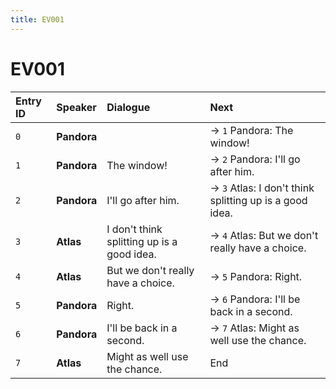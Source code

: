 ```yaml
---
title: EV001
---
```


# EV001


| Entry ID | Speaker | Dialogue | Next |
| :------- | :------ | :------- | :------------ |
| `0` | **Pandora** |  | → `1` Pandora: The window\! |
| `1` | **Pandora** | The window\! | → `2` Pandora: I'll go after him\. |
| `2` | **Pandora** | I'll go after him\. | → `3` Atlas: I don't think splitting up is a good idea\. |
| `3` | **Atlas** | I don't think splitting up is a good idea\. | → `4` Atlas: But we don't really have a choice\. |
| `4` | **Atlas** | But we don't really have a choice\. | → `5` Pandora: Right\. |
| `5` | **Pandora** | Right\. | → `6` Pandora: I'll be back in a second\. |
| `6` | **Pandora** | I'll be back in a second\. | → `7` Atlas: Might as well use the chance\. |
| `7` | **Atlas** | Might as well use the chance\. | End |
